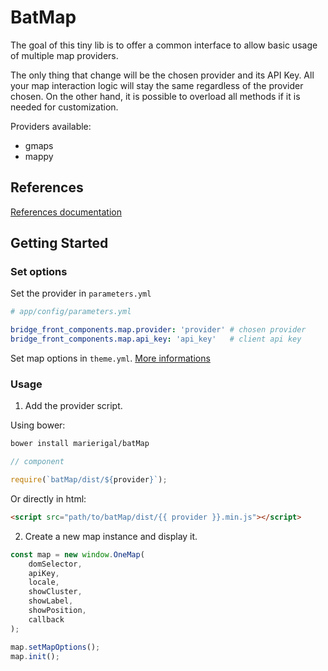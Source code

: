 # BatMap

The goal of this tiny lib is to offer a common interface to allow basic usage of multiple map providers.

The only thing that change will be the chosen provider and its API Key. All your map interaction logic will stay the same regardless of the provider chosen. On the other hand, it is possible to overload all methods if it is needed for customization.

Providers available:

- gmaps
- mappy

## References

[References documentation](references/)

## Getting Started

### Set options

Set the provider in `parameters.yml`

```yml
# app/config/parameters.yml

bridge_front_components.map.provider: 'provider' # chosen provider
bridge_front_components.map.api_key: 'api_key'   # client api key
```

Set map options in `theme.yml`.
[More informations](parameters/theme)

### Usage

1. Add the provider script.

Using bower:

```bash
bower install marierigal/batMap
```

```js
// component

require(`batMap/dist/${provider}`);
```

Or directly in html:

```html
<script src="path/to/batMap/dist/{{ provider }}.min.js"></script>
```

2. Create a new map instance and display it.

```js
const map = new window.OneMap(
    domSelector,
    apiKey,
    locale,
    showCluster,
    showLabel,
    showPosition,
    callback
);

map.setMapOptions();
map.init();
```
